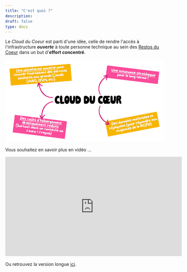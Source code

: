 ```yaml
---
title: "C'est quoi ?"
description:
draft: false
type: docs
---
```


Le *Cloud du Coeur* est parti d'une idée, celle de rendre l'accès à l'infrastructure ***ouverte*** à toute personne technique au sein des [Restos du Coeur](https://www.restosducoeur.org/) dans un but d'**effort concentré**.

![](cdc-explication1.png)

Vous souhaitez en savoir plus en vidéo ...

<iframe width="560" height="315" src="https://www.youtube.com/embed/z4BO6OSTYC8?si=0KibP-SeGx3revOG&amp;controls=0" title="YouTube video player" frameborder="0" allow="accelerometer; autoplay; clipboard-write; encrypted-media; gyroscope; picture-in-picture; web-share" referrerpolicy="strict-origin-when-cross-origin" allowfullscreen></iframe>

Ou retrouvez la version longue [ici](https://www.youtube.com/watch?v=dlWGf7AyxF4&t=7594s&pp=ygUOY2xvdWQgZHUgY29ldXI%3D).
